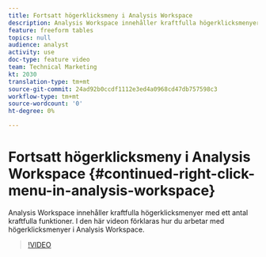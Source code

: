 ```yaml
---
title: Fortsatt högerklicksmeny i Analysis Workspace
description: Analysis Workspace innehåller kraftfulla högerklicksmenyer med ett antal kraftfulla funktioner. I den här videon förklaras hur du arbetar med högerklicksmenyer i Analysis Workspace.
feature: freeform tables
topics: null
audience: analyst
activity: use
doc-type: feature video
team: Technical Marketing
kt: 2030
translation-type: tm+mt
source-git-commit: 24ad92b0ccdf1112e3ed4a0968cd47db757598c3
workflow-type: tm+mt
source-wordcount: '0'
ht-degree: 0%

---
```



# Fortsatt högerklicksmeny i Analysis Workspace {#continued-right-click-menu-in-analysis-workspace}

Analysis Workspace innehåller kraftfulla högerklicksmenyer med ett antal kraftfulla funktioner. I den här videon förklaras hur du arbetar med högerklicksmenyer i Analysis Workspace.

>[!VIDEO](https://video.tv.adobe.com/v/23982/?quality=12)
